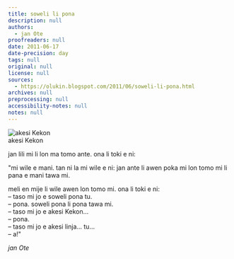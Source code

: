 ```yaml
---
title: soweli li pona
description: null
authors:
  - jan Ote
proofreaders: null
date: 2011-06-17
date-precision: day
tags: null
original: null
license: null
sources:
  - https://olukin.blogspot.com/2011/06/soweli-li-pona.html
archives: null
preprocessing: null
accessibility-notes: null
notes: null
---
```


![akesi Kekon](https://blogger.googleusercontent.com/img/b/R29vZ2xl/AVvXsEgWQJc8yrM79euNMnosvQax0GIrSm6EWEtVWk0dB66FI1zqehzHDbLoACg3w906k3QFkNYPT-fY6ooEEv_xJypQo4Qj1njNmjTn_2HIzJPjKfTOVCLZ3u01HD5wzXe4Y_uxF8gWRB_gQNBN/s320/akesi-kekon.jpg)  \
akesi Kekon

jan lili mi li lon ma tomo ante. ona li toki e ni:

"mi wile e mani. tan ni la mi wile e ni: jan ante li awen poka mi lon tomo mi li pana e mani tawa mi.

meli en mije li wile awen lon tomo mi. ona li toki e ni:  \
  – taso mi jo e soweli pona tu.  \
  – pona. soweli pona li pona tawa mi.  \
  – taso mi jo e akesi Kekon...  \
  – pona.  \
  – taso mi jo e akesi linja... tu...  \
  – a!"

*jan Ote*

